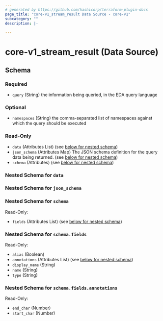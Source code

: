 ```yaml
---
# generated by https://github.com/hashicorp/terraform-plugin-docs
page_title: "core-v1_stream_result Data Source - core-v1"
subcategory: ""
description: |-
  
---
```


# core-v1_stream_result (Data Source)





<!-- schema generated by tfplugindocs -->
## Schema

### Required

- `query` (String) the information being queried, in the EDA query language

### Optional

- `namespaces` (String) the comma-separated list of namespaces against which the query should be executed

### Read-Only

- `data` (Attributes List) (see [below for nested schema](#nestedatt--data))
- `json_schema` (Attributes Map) The JSON schema definition for the query data being returned. (see [below for nested schema](#nestedatt--json_schema))
- `schema` (Attributes) (see [below for nested schema](#nestedatt--schema))

<a id="nestedatt--data"></a>
### Nested Schema for `data`


<a id="nestedatt--json_schema"></a>
### Nested Schema for `json_schema`


<a id="nestedatt--schema"></a>
### Nested Schema for `schema`

Read-Only:

- `fields` (Attributes List) (see [below for nested schema](#nestedatt--schema--fields))

<a id="nestedatt--schema--fields"></a>
### Nested Schema for `schema.fields`

Read-Only:

- `alias` (Boolean)
- `annotations` (Attributes List) (see [below for nested schema](#nestedatt--schema--fields--annotations))
- `display_name` (String)
- `name` (String)
- `type` (String)

<a id="nestedatt--schema--fields--annotations"></a>
### Nested Schema for `schema.fields.annotations`

Read-Only:

- `end_char` (Number)
- `start_char` (Number)
